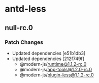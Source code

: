 # antd-less

## null-rc.0
### Patch Changes

- Updated dependencies [e51b1db3]
- Updated dependencies [212f749f]
  - @modern-js/runtime@1.1.2-rc.0
  - @modern-js/app-tools@1.2.0-rc.0
  - @modern-js/plugin-less@1.1.2-rc.0
